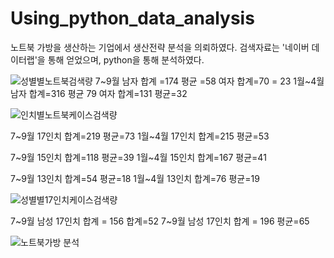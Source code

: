 # Using_python_data_analysis

노트북 가방을 생산하는 기업에서 생산전략 분석을 의뢰하였다.
검색자료는 '네이버 데이터랩'을 통해 얻었으며, python을 통해 분석하였다.

![성별별노트북검색량](https://user-images.githubusercontent.com/118033064/219250124-a67955f8-bcb7-4d4b-b71a-9813e8611b29.png)
7~9월 남자 합계 =174 평균 =58  여자 합계=70 = 23
1월~4월 남자 합계=316 평균 79  여자 합계=131  평균=32

![인치별노트북케이스검색량](https://user-images.githubusercontent.com/118033064/219250136-3b60ccbb-00e1-460d-ab48-31747269fb32.png)

7~9월 17인치 합계=219  평균=73
1월~4월 17인치 합계=215 평균=53

7~9월 15인치 합계=118  평균=39
1월~4월 15인치 합계=167 평균=41

7~9월 13인치 합계=54  평균=18
1월~4월 13인치 합계=76  평균=19

![성별별17인치케이스검색량](https://user-images.githubusercontent.com/118033064/219250144-07172ece-16c6-4890-8f29-4df35522d9da.png)

7~9월 남성 17인치 합계 = 156 합계=52
7~9월 남성 17인치 합계 = 196 평균=65


![노트북가방 분석](https://user-images.githubusercontent.com/118033064/219249489-66c3990d-0216-4f40-bcda-06b9158d66cc.png)
